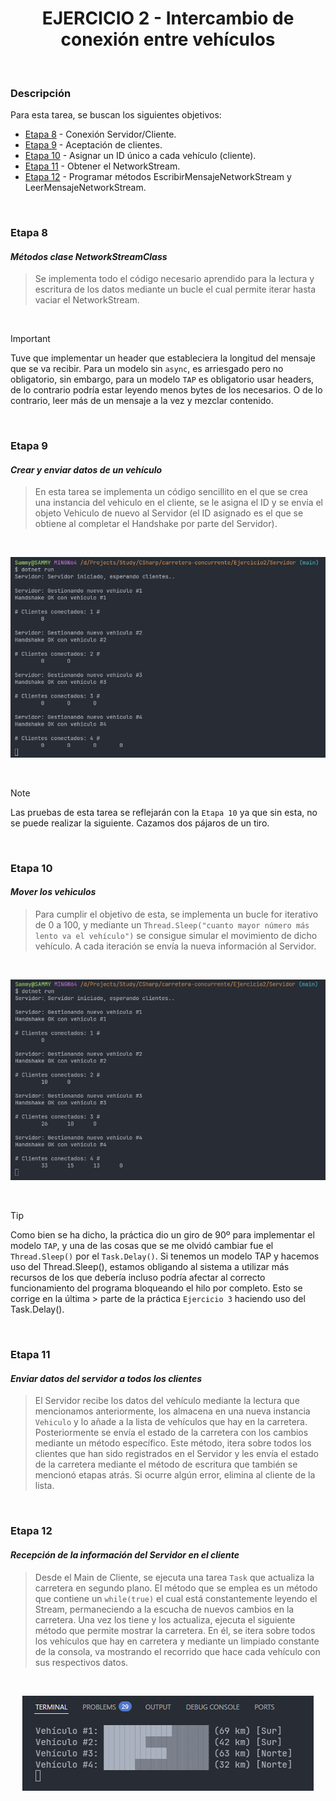 <div align="center">

# EJERCICIO 2 - Intercambio de conexión entre vehículos

</div>

<br>

### Descripción

Para esta tarea, se buscan los siguientes objetivos:

- [Etapa 8](#etapa-8) - Conexión Servidor/Cliente.
- [Etapa 9](#etapa-9) - Aceptación de clientes.
- [Etapa 10](#etapa-10) - Asignar un ID único a cada vehículo (cliente).
- [Etapa 11](#etapa-11) - Obtener el NetworkStream.
- [Etapa 12](#etapa-12) - Programar métodos EscribirMensajeNetworkStream y LeerMensajeNetworkStream.

<br>

### Etapa 8
#### *Métodos clase NetworkStreamClass*

> Se implementa todo el código necesario aprendido para la lectura y escritura de los datos mediante un bucle el cual permite
> iterar hasta vaciar el NetworkStream.

<br>

> [!IMPORTANT]
> Tuve que implementar un header que estableciera la longitud del mensaje que se va recibir. Para un modelo sin `async`, es
> arriesgado pero no obligatorio, sin embargo, para un modelo `TAP` es obligatorio usar headers, de lo contrario podría estar
> leyendo menos bytes de los necesarios. O de lo contrario, leer más de un mensaje a la vez y mezclar contenido.

<br>

### Etapa 9
#### *Crear y enviar datos de un vehículo*

> En esta tarea se implementa un código sencillito en el que se crea una instancia del vehiculo en el cliente, se le asigna el ID
> y se envía el objeto Vehiculo de nuevo al Servidor (el ID asignado es el que se obtiene al completar el Handshake por parte del
> Servidor).

<br>

<div align="center">

![Imagen de la prueba](../Assets/Images/7-mostrar-vehiculos.png)

</div>

<br>

> [!NOTE]
> Las pruebas de esta tarea se reflejarán con la `Etapa 10` ya que sin esta, no se puede realizar la siguiente. Cazamos dos pájaros de un tiro.

<br>

### Etapa 10
#### *Mover los vehiculos*

> Para cumplir el objetivo de esta, se implementa un bucle for iterativo de 0 a 100, y mediante un `Thread.Sleep("cuanto mayor
> número más lento va el vehículo")` se consigue simular el movimiento de dicho vehículo. A cada iteración se envía la nueva
> información al Servidor.

<br>

<div align="center">

![Imagen de la prueba](../Assets/Images/8-mover-vehiculos.png)

</div>

<br>

> [!TIP]
> Como bien se ha dicho, la práctica dio un giro de 90º para implementar el modelo `TAP`, y una de las cosas que se me olvidó
> cambiar fue el `Thread.Sleep()` por el `Task.Delay()`. Si tenemos un modelo TAP y hacemos uso del Thread.Sleep(), estamos
> obligando al sistema a utilizar más recursos de los que debería incluso podría afectar al correcto funcionamiento del
> programa bloqueando el hilo por completo. Esto se corrige en la última > parte de la práctica `Ejercicio 3` haciendo uso del
> Task.Delay().

<br>

### Etapa 11
#### *Enviar datos del servidor a todos los clientes*

> El Servidor recibe los datos del vehículo mediante la lectura que mencionamos anteriormente, los almacena en una nueva
> instancia `Vehiculo` y lo añade a la lista de vehículos que hay en la carretera. Posteriormente se envía el estado de la
> carretera con los cambios mediante un método específico. Este método, itera sobre todos los clientes que han sido registrados
> en el Servidor y les envía el estado de la carretera mediante el método de escritura que también se mencionó etapas atrás. Si
> ocurre algún error, elimina al cliente de la lista.

<br>

### Etapa 12
#### *Recepción de la información del Servidor en el cliente*

> Desde el Main de Cliente, se ejecuta una tarea `Task` que actualiza la carretera en segundo plano. El método que se emplea es
> un método que contiene un `while(true)` el cual está constantemente leyendo el Stream, permaneciendo a la escucha de nuevos
> cambios en la carretera. Una vez los tiene y los actualiza, ejecuta el siguiente método que permite mostrar la carretera. En
> él, se itera sobre todos los vehículos que hay en carretera y mediante un limpiado constante de la consola, va mostrando el
> recorrido que hace cada vehículo con sus respectivos datos.

<br>

<div align="center">

![Imagen de la prueba](../Assets/Images/9-mostrar-carretera-en-cliente.png)

</div>

<br>
